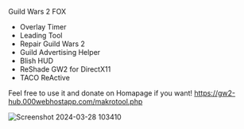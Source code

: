 Guild Wars 2 FOX

- Overlay Timer
- Leading Tool
- Repair Guild Wars 2
- Guild Advertising Helper
- Blish HUD
- ReShade GW2 for DirectX11
- TACO ReActive

Feel free to use it and donate on Homapage if you want!
https://gw2-hub.000webhostapp.com/makrotool.php



![Screenshot 2024-03-28 103410](https://github.com/Catnoid/GW2FOX/assets/67755545/224eb608-14ba-4475-a480-a22a25698093)

